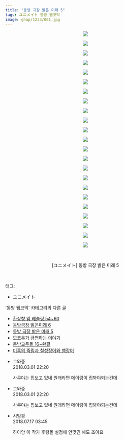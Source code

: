 ```yaml
---
title: "동방 극장 밝은 미래 5"
tags: ユニメイト 동방_웹코믹
image: ghap/1233/001.jpg
---
```

<div class="article">
<p style="text-align: center; clear: none; float: none;"><img src="{{ site.nasurl }}/ghap/1233/001.jpg"/></p>
<p style="text-align: center; clear: none; float: none;"><img src="{{ site.nasurl }}/ghap/1233/002.jpg"/></p>
<p style="text-align: center; clear: none; float: none;"><img src="{{ site.nasurl }}/ghap/1233/003.jpg"/></p>
<p style="text-align: center; clear: none; float: none;"><img src="{{ site.nasurl }}/ghap/1233/004.jpg"/></p>
<p style="text-align: center; clear: none; float: none;"><img src="{{ site.nasurl }}/ghap/1233/005.jpg"/></p>
<p style="text-align: center; clear: none; float: none;"><img src="{{ site.nasurl }}/ghap/1233/006.jpg"/></p>
<p style="text-align: center; clear: none; float: none;"><img src="{{ site.nasurl }}/ghap/1233/007.jpg"/></p>
<p style="text-align: center; clear: none; float: none;"><img src="{{ site.nasurl }}/ghap/1233/008.jpg"/></p>
<p style="text-align: center; clear: none; float: none;"><img src="{{ site.nasurl }}/ghap/1233/009.jpg"/></p>
<p style="text-align: center; clear: none; float: none;"><img src="{{ site.nasurl }}/ghap/1233/010.jpg"/></p>
<p style="text-align: center; clear: none; float: none;"><img src="{{ site.nasurl }}/ghap/1233/011.jpg"/></p>
<p style="text-align: center; clear: none; float: none;"><img src="{{ site.nasurl }}/ghap/1233/012.jpg"/></p>
<p style="text-align: center; clear: none; float: none;"><img src="{{ site.nasurl }}/ghap/1233/013.jpg"/></p>
<p style="text-align: center; clear: none; float: none;"><img src="{{ site.nasurl }}/ghap/1233/014.jpg"/></p>
<p style="text-align: center; clear: none; float: none;"><img src="{{ site.nasurl }}/ghap/1233/015.jpg"/></p>
<p style="text-align: center; clear: none; float: none;"><img src="{{ site.nasurl }}/ghap/1233/016.jpg"/></p>
<p style="text-align: center; clear: none; float: none;"><img src="{{ site.nasurl }}/ghap/1233/017.jpg"/></p>
<p style="text-align: center; clear: none; float: none;"><img src="{{ site.nasurl }}/ghap/1233/018.jpg"/></p>
<p style="text-align: center; clear: none; float: none;"><img src="{{ site.nasurl }}/ghap/1233/019.jpg"/></p>
<p style="text-align: center; clear: none; float: none;"><img src="{{ site.nasurl }}/ghap/1233/020.jpg"/></p>
<p style="text-align: center; clear: none; float: none;"><img src="{{ site.nasurl }}/ghap/1233/021.jpg"/></p>
<p style="text-align: center; clear: none; float: none;"><img src="{{ site.nasurl }}/ghap/1233/022.jpg"/></p>
<p style="text-align: center; clear: none; float: none;"><img src="{{ site.nasurl }}/ghap/1233/023.jpg"/></p>
<p style="text-align: center; clear: none; float: none;"><br/></p>
<p style="text-align: center; clear: none; float: none;">[ユニメイト] 동방 극장 밝은 미래 5</p>
<p><br/></p>
</div><div class="tagTrail">
<p>태그: </p>
<ul>
<li>ユニメイト</li>
</ul>
</div><div class="another">
<p>'동방 웹코믹' 카테고리의 다른 글</p>
<ul>
<li><a href="/2016-07-30-ghap_1249">환상향 암 레슬링 54~60</a></li>
<li><a href="/2016-07-30-ghap_1246">동방극장 밝은미래 6</a></li>
<li><a href="/2016-07-30-ghap_1233">동방 극장 밝은 미래 5</a></li>
<li><a href="/2016-07-29-ghap_1205">모코우가 금연하는 이야기</a></li>
<li><a href="/2016-07-29-ghap_1204">동방교두돌 16~완결</a></li>
<li><a href="/2016-07-28-ghap_1191">미혹의 죽림과 칠성장어와 뱀장어</a></li>
</ul>
</div><div class="cb_module cb_fluid">
<div class="cb_wrt cb_profile">
<div class="comment">
<ul>
<li class="cb_thumb_off" id="comment15210136">
<div class="cb_comment_area">
<div class="cb_info_area">
<div class="cb_section">
<span class="cb_nick_name">그와중</span>
</div>
<div class="cb_section">
<span class="cb_date">2018.03.01 22:20 </span>
</div>
</div>
<div class="cb_dsc_comment">
<p class="cb_dsc">
											사쿠야는 집보고 있네 원래라면 메이링이 집봐야되는건데
										</p>
</div>
</div></li>
<li class="cb_thumb_off" id="comment15210137">
<div class="cb_comment_area">
<div class="cb_info_area">
<div class="cb_section">
<span class="cb_nick_name">그와중</span>
</div>
<div class="cb_section">
<span class="cb_date">2018.03.01 22:20 </span>
</div>
</div>
<div class="cb_dsc_comment">
<p class="cb_dsc">
											사쿠야는 집보고 있네 원래라면 메이링이 집봐야되는건데
										</p>
</div>
</div></li>
<li class="cb_thumb_off" id="comment15288307">
<div class="cb_comment_area">
<div class="cb_info_area">
<div class="cb_section">
<span class="cb_nick_name">시밤쾅</span>
</div>
<div class="cb_section">
<span class="cb_date">2018.07.17 03:45 </span>
</div>
</div>
<div class="cb_dsc_comment">
<p class="cb_dsc">
											하아앙 이 작가 후랑돌 설정에 안맞긴 해도 조아요
										</p>
</div>
</div></li>
</ul>
</div>
</div><!-- commentList close -->
</div>
<br/>
<p id="refer"></p>
<br/>
